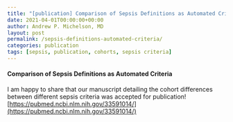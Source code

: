 ```yaml
---
title: "[publication] Comparison of Sepsis Definitions as Automated Criteria"
date: 2021-04-01T00:00:00+00:00
author: Andrew P. Michelson, MD
layout: post
permalink: /sepsis-definitions-automated-criteria/
categories: publication
tags: [sepsis, publication, cohorts, sepsis criteria]
---
```


#### Comparison of Sepsis Definitions as Automated Criteria

I am happy to share that our manuscript detailing the cohort differences between different sepsis criteria was accepted for publication! 
<br>
[https://pubmed.ncbi.nlm.nih.gov/33591014/](https://pubmed.ncbi.nlm.nih.gov/33591014/)
